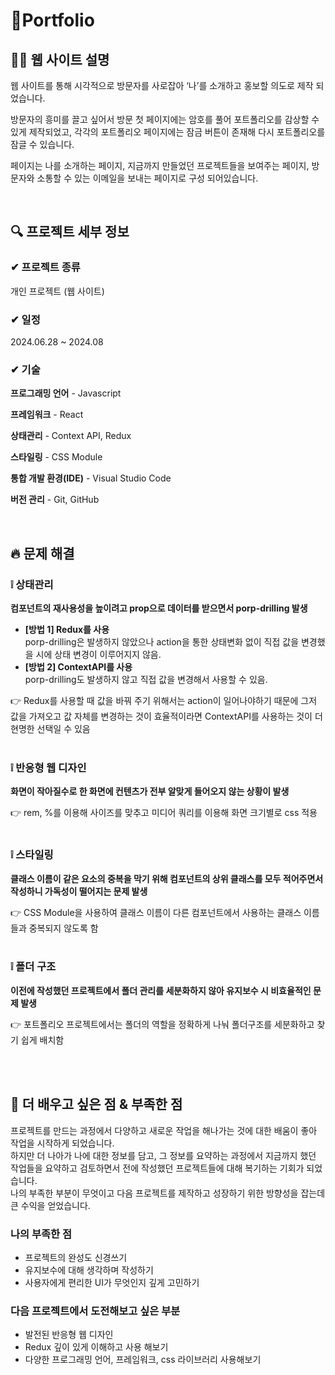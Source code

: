 # 📝Portfolio

## 🙋‍♀️ 웹 사이트 설명

웹 사이트를 통해 시각적으로 방문자를 사로잡아 ‘나’를 소개하고 홍보할 의도로 제작 되었습니다.<br/>

방문자의 흥미를 끌고 싶어서 방문 첫 페이지에는 암호를 풀어 포트폴리오를 감상할 수 있게 제작되었고, 각각의 포트폴리오 페이지에는 잠금 버튼이 존재해 다시 포트폴리오를 잠글 수 있습니다.<br/>

페이지는 나를 소개하는 페이지, 지금까지 만들었던 프로젝트들을 보여주는 페이지, 방문자와 소통할 수 있는 이메일을 보내는 페이지로 구성 되어있습니다.<br/>

<br/>

## 🔍 프로젝트 세부 정보

### ✔ 프로젝트 종류

개인 프로젝트 (웹 사이트)

### ✔ 일정

2024.06.28 ~ 2024.08

### ✔ 기술

**프로그래밍 언어** - Javascript

**프레임워크** - React

**상태관리** - Context API, Redux

**스타일링** - CSS Module

**통합 개발 환경(IDE)** - Visual Studio Code

**버전 관리** - Git, GitHub

<br/>

## 🔥 문제 해결

### ❕ 상태관리

**컴포넌트의 재사용성을 높이려고 prop으로 데이터를 받으면서 porp-drilling 발생**

- **[방법 1] Redux를 사용**<br/>
  porp-drilling은 발생하지 않았으나 action을 통한 상태변화 없이 직접 값을 변경했을 시에 상태 변경이 이루어지지 않음.<br/>
- **[방법 2] ContextAPI를 사용**<br/>
  porp-drilling도 발생하지 않고 직접 값을 변경해서 사용할 수 있음.

👉 Redux를 사용할 때 값을 바꿔 주기 위해서는 action이 일어나야하기 때문에 그저 값을 가져오고 값 자체를 변경하는 것이 효율적이라면 ContextAPI를 사용하는 것이 더 현명한 선택일 수 있음
<br/><br/>

### ❕ 반응형 웹 디자인

**화면이 작아질수로 한 화면에 컨텐츠가 전부 알맞게 들어오지 않는 상황이 발생**

👉 rem, %를 이용해 사이즈를 맞추고 미디어 쿼리를 이용해 화면 크기별로 css 적용
<br/><br/>

### ❕ 스타일링

**클래스 이름이 같은 요소의 중복을 막기 위해 컴포넌트의 상위 클래스를 모두 적어주면서 작성하니 가독성이 떨어지는 문제 발생**

👉 CSS Module을 사용하여 클래스 이름이 다른 컴포넌트에서 사용하는 클래스 이름들과 중복되지 않도록 함
<br/><br/>

### ❕ 폴더 구조

**이전에 작성했던 프로젝트에서 폴더 관리를 세분화하지 않아 유지보수 시 비효율적인 문제 발생**

👉 포트폴리오 프로젝트에서는 폴더의 역할을 정확하게 나눠 폴더구조를 세분화하고 찾기 쉽게 배치함

<br/><br/>

## 🚀 더 배우고 싶은 점 & 부족한 점

프로젝트를 만드는 과정에서 다양하고 새로운 작업을 해나가는 것에 대한 배움이 좋아 작업을 시작하게 되었습니다.<br/>
하지만 더 나아가 나에 대한 정보를 담고, 그 정보를 요약하는 과정에서 지금까지 했던 작업들을 요약하고 검토하면서 전에 작성했던 프로젝트들에 대해 복기하는 기회가 되었습니다.<br/>
나의 부족한 부분이 무엇이고 다음 프로젝트를 제작하고 성장하기 위한 방향성을 잡는데 큰 수익을 얻었습니다.

### 나의 부족한 점

- 프로젝트의 완성도 신경쓰기
- 유지보수에 대해 생각하며 작성하기
- 사용자에게 편리한 UI가 무엇인지 깊게 고민하기

### 다음 프로젝트에서 도전해보고 싶은 부분

- 발전된 반응형 웹 디자인
- Redux 깊이 있게 이해하고 사용 해보기
- 다양한 프로그래밍 언어, 프레임워크, css 라이브러리 사용해보기
